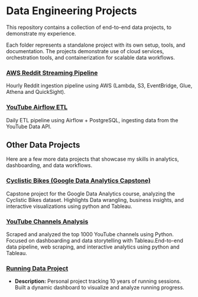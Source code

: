 # Data Engineering Projects

This repository contains a collection of end-to-end data projects, to demonstrate my experience.

Each folder represents a standalone project with its own setup, tools, and documentation. The projects demonstrate use of cloud services, orchestration tools, and containerization for scalable data workflows.

### [AWS Reddit Streaming Pipeline](./aws-reddit-streaming-pipeline)
Hourly Reddit ingestion pipeline using AWS (Lambda, S3, EventBridge, Glue, Athena and QuickSight).

### [YouTube Airflow ETL](./youtube-airflow-etl)
Daily ETL pipeline using Airflow + PostgreSQL, ingesting data from the YouTube Data API.


## Other Data Projects

Here are a few more data projects that showcase my skills in analytics, dashboarding, and data workflows.

### [Cyclistic Bikes (Google Data Analytics Capstone)](https://www.kaggle.com/code/yonatanhanasav/capstone-project-cyclistic-bikes)
Capstone project for the Google Data Analytics course, analyzing the Cyclistic Bikes dataset. Highlights Data wrangling, business insights, and interactive visualizations using python and Tableau.

### [YouTube Channels Analysis](https://public.tableau.com/app/profile/yonatan3121/viz/YoutubeAnalysis_16773441042500/Dashboard)
Scraped and analyzed the top 1000 YouTube channels using Python. Focused on dashboarding and data storytelling with Tableau.End-to-end data pipeline, web scraping, and interactive analytics using python and Tableau.

### [Running Data Project](https://public.tableau.com/app/profile/yonatan3121/viz/RunningDataProject/Dashboard)
- **Description:** Personal project tracking 10 years of running sessions. Built a dynamic dashboard to visualize and analyze running progress.